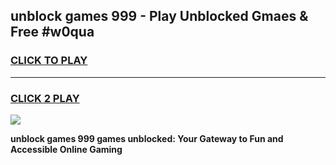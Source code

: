 
## unblock games 999 - Play Unblocked Gmaes & Free #w0qua
<h3>
<a href="https://premium.freeplayer.one?title=unblock_games_999&ref=03M">CLICK TO PLAY</a></h3>
<hr>

<h3>
<a href="https://premium.freeplayer.one?title=unblock_games_999&ref=03M">CLICK 2 PLAY</a>
  
</h3>

<a href="https://premium.freeplayer.one?title=unblock_games_999&ref=03M"><img src="https://clearcache.store/games.png"></a>


**unblock games 999 games unblocked: Your Gateway to Fun and Accessible Online Gaming**
